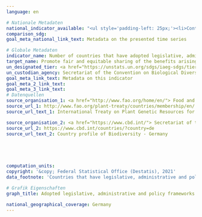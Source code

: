 ```yaml
---
language: en    

# Nationale Metadaten    
national_indicator_available: "<ul style='padding-left: 25px;'><li>Contracting Parties to the International Treaty on Plant Genetic Resources for Food and Agriculture</li> <li> Parties to the Nagoya Protocol</li> <li> Countries that have legislative, administrative and policy framework or measures reported through the Online Reporting System on Compliance  of the International Treaty on Plant Genetic Resources for Food and Agriculture</li> <li> Countries that have legislative, administrative and policy framework or measures reported to the Access and Benefit-Sharing Clearing-House</li> <li> Number of Standard Material Transfer Agreements (SMTAs)</li></ul>"    
comparison_sdg:     
goal_meta_national_link_text: Metadata on the presented time series    

# Globale Metadaten    
indicator_name: Number of countries that have adopted legislative, administrative and policy frameworks to ensure fair and equitable sharing of benefits    
target_name: Promote fair and equitable sharing of the benefits arising from the utilization of genetic resources and promote appropriate access to such resources, as internationally agreed    
un_designated_tier: <a href="https://unstats.un.org/sdgs/iaeg-sdgs/tier-classification/" title="Click here for more information on the UN tier classification."  target="_blank">Tier I</a>    
un_custodian_agency: Secretariat of the Convention on Biological Diversity (CBD)    
goal_meta_link_text: Metadata on this indicator    
goal_meta_2_link_text:     
goal_meta_3_link_text:         
# Datenquellen
source_organisation_1: <a href="http://www.fao.org/home/en/"> Food and Agriculture Organization of the United Nations (FAO) </a>
source_url_1: http://www.fao.org/plant-treaty/countries/membership/en/
source_url_text_1: International Treaty on Plant Genetic Resources for Food and Agriculture

source_organisation_2: <a href="https://www.cbd.int/"> Secretariat of the Convention on Biological Diversity </a>
source_url_2: https://www.cbd.int/countries/?country=de
source_url_text_2: Country profile of Biodiversity - Germany




    
computation_units:     
copyright: '&copy; Federal Statistical Office (Destatis), 2021'    
data_footnote: 'Countries that have legislative, administrative and policy framework or measures reported through the Online Reporting System on Compliance  of the International Treaty on Plant Genetic Resources for Food and Agriculture: The time series refers to the Online Reporting System. The framework and measures did exist beforehand. Number of Standard Material Transfer Agreements (SMTAs): Cumulative value'    

# Grafik Eigenschaften    
graph_title: Adopted legislative, administrative and policy frameworks to ensure fair and equitable sharing of benefits    

national_geographical_coverage: Germany    
---
```


<span></span>
